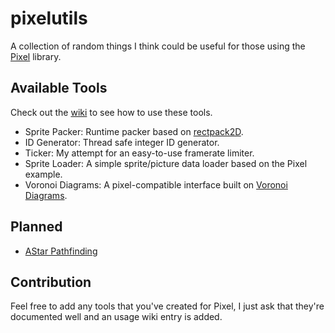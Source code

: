 # pixelutils
A collection of random things I think could be useful for those using the [Pixel](https://github.com/faiface/pixel) library.

## Available Tools
Check out the [wiki](https://github.com/dusk125/pixelutils/wiki) to see how to use these tools.
* Sprite Packer:
    Runtime packer based on [rectpack2D](https://github.com/TeamHypersomnia/rectpack2D).
* ID Generator:
    Thread safe integer ID generator.
* Ticker:
    My attempt for an easy-to-use framerate limiter.
* Sprite Loader:
    A simple sprite/picture data loader based on the Pixel example.
* Voronoi Diagrams:
    A pixel-compatible interface built on [Voronoi Diagrams](https://github.com/pzsz/voronoi).

## Planned
* [AStar Pathfinding](https://github.com/fzipp/astar)

## Contribution
Feel free to add any tools that you've created for Pixel, I just ask that they're documented well and an usage wiki entry is added.
